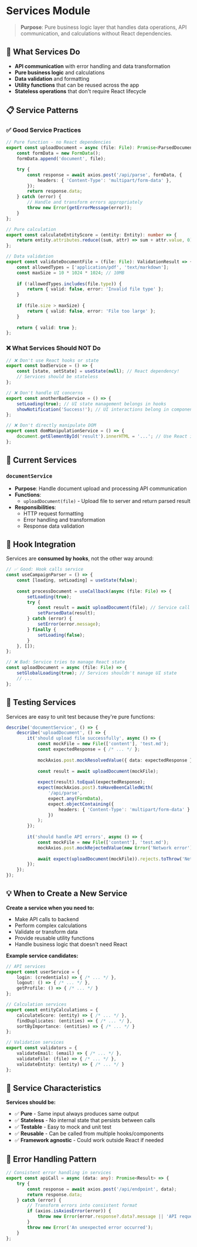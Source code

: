 # Services Module

> **Purpose**: Pure business logic layer that handles data operations, API communication, and calculations without React dependencies.

## 🎯 What Services Do

- **API communication** with error handling and data transformation
- **Pure business logic** and calculations
- **Data validation** and formatting
- **Utility functions** that can be reused across the app
- **Stateless operations** that don't require React lifecycle

## 📋 Service Patterns

### ✅ Good Service Practices

```typescript
// Pure function - no React dependencies
export const uploadDocument = async (file: File): Promise<ParsedDocument> => {
    const formData = new FormData();
    formData.append('document', file);

    try {
        const response = await axios.post('/api/parse', formData, {
            headers: { 'Content-Type': 'multipart/form-data' },
        });
        return response.data;
    } catch (error) {
        // Handle and transform errors appropriately
        throw new Error(getErrorMessage(error));
    }
};

// Pure calculation
export const calculateEntityScore = (entity: Entity): number => {
    return entity.attributes.reduce((sum, attr) => sum + attr.value, 0);
};

// Data validation
export const validateDocumentFile = (file: File): ValidationResult => {
    const allowedTypes = ['application/pdf', 'text/markdown'];
    const maxSize = 10 * 1024 * 1024; // 10MB
    
    if (!allowedTypes.includes(file.type)) {
        return { valid: false, error: 'Invalid file type' };
    }
    
    if (file.size > maxSize) {
        return { valid: false, error: 'File too large' };
    }
    
    return { valid: true };
};
```

### ❌ What Services Should NOT Do

```typescript
// ❌ Don't use React hooks or state
export const badService = () => {
    const [state, setState] = useState(null); // React dependency!
    // Services should be stateless
};

// ❌ Don't handle UI concerns
export const anotherBadService = () => {
    setLoading(true); // UI state management belongs in hooks
    showNotification('Success!'); // UI interactions belong in components
};

// ❌ Don't directly manipulate DOM
export const domManipulationService = () => {
    document.getElementById('result').innerHTML = '...'; // Use React instead
};
```

## 📁 Current Services

### `documentService`

- **Purpose**: Handle document upload and processing API communication
- **Functions**:
  - `uploadDocument(file)` - Upload file to server and return parsed result
- **Responsibilities**:
  - HTTP request formatting
  - Error handling and transformation
  - Response data validation

## 🔄 Hook Integration

Services are **consumed by hooks**, not the other way around:

```typescript
// ✅ Good: Hook calls service
const useCampaignParser = () => {
    const [loading, setLoading] = useState(false);
    
    const processDocument = useCallback(async (file: File) => {
        setLoading(true);
        try {
            const result = await uploadDocument(file); // Service call
            setParsedData(result);
        } catch (error) {
            setError(error.message);
        } finally {
            setLoading(false);
        }
    }, []);
};

// ❌ Bad: Service tries to manage React state
const uploadDocument = async (file: File) => {
    setGlobalLoading(true); // Services shouldn't manage UI state
    // ...
};
```

## 🧪 Testing Services

Services are easy to unit test because they're pure functions:

```typescript
describe('documentService', () => {
    describe('uploadDocument', () => {
        it('should upload file successfully', async () => {
            const mockFile = new File(['content'], 'test.md');
            const expectedResponse = { /* ... */ };
            
            mockAxios.post.mockResolvedValue({ data: expectedResponse });
            
            const result = await uploadDocument(mockFile);
            
            expect(result).toEqual(expectedResponse);
            expect(mockAxios.post).toHaveBeenCalledWith(
                '/api/parse',
                expect.any(FormData),
                expect.objectContaining({
                    headers: { 'Content-Type': 'multipart/form-data' }
                })
            );
        });
        
        it('should handle API errors', async () => {
            const mockFile = new File(['content'], 'test.md');
            mockAxios.post.mockRejectedValue(new Error('Network error'));
            
            await expect(uploadDocument(mockFile)).rejects.toThrow('Network error');
        });
    });
});
```

## 💡 When to Create a New Service

**Create a service when you need to:**

- Make API calls to backend
- Perform complex calculations
- Validate or transform data
- Provide reusable utility functions
- Handle business logic that doesn't need React

**Example service candidates:**

```typescript
// API services
export const userService = {
    login: (credentials) => { /* ... */ },
    logout: () => { /* ... */ },
    getProfile: () => { /* ... */ }
};

// Calculation services  
export const entityCalculations = {
    calculateScore: (entity) => { /* ... */ },
    findDuplicates: (entities) => { /* ... */ },
    sortByImportance: (entities) => { /* ... */ }
};

// Validation services
export const validators = {
    validateEmail: (email) => { /* ... */ },
    validateFile: (file) => { /* ... */ },
    validateEntity: (entity) => { /* ... */ }
};
```

## 🎯 Service Characteristics

**Services should be:**

- ✅ **Pure** - Same input always produces same output
- ✅ **Stateless** - No internal state that persists between calls
- ✅ **Testable** - Easy to mock and unit test
- ✅ **Reusable** - Can be called from multiple hooks/components
- ✅ **Framework agnostic** - Could work outside React if needed

## 🔧 Error Handling Pattern

```typescript
// Consistent error handling in services
export const apiCall = async (data: any): Promise<Result> => {
    try {
        const response = await axios.post('/api/endpoint', data);
        return response.data;
    } catch (error) {
        // Transform errors into consistent format
        if (axios.isAxiosError(error)) {
            throw new Error(error.response?.data?.message || 'API request failed');
        }
        throw new Error('An unexpected error occurred');
    }
};
```
